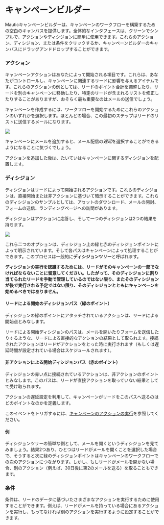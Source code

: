 # キャンペーンビルダー

Mauticキャンペーンビルダーは、キャンペーンのワークフローを構築するための空白のキャンバスを提供します。全体的なインタフェースは、クリーンでシンプルで、アクションやディシジョンに簡単に使用できます。これらのアクション、ディシジョン、または条件をクリックするか、キャンペーンビルダーのキャンバスにドラッグアンドドロップすることができます。

### アクション

キャンペーンアクションはあなたによって開始される項目です。これらは、あなたがコントロールし、キャンペーンに関連するリードに影響を与えるアイテムです。これらのアクションの例としては、リードのポイント合計を調整したり、リードを別のキャンペーンに移動したり、特定のリードが含まれるリストを修正したりすることがありますが、おそらく最も重要なのはメールの送信でしょう。

キャンペーンを作成するには、ワークフローを開始するためにこれらのアクションのいずれかを選択します。ほとんどの場合、この最初のステップはリードのリストに送信するメールになります。

![](http://drop.dbh.li/image/2932301v1X1V/Image%202014-11-21%20at%204.04.12%20PM.png)

キャンペーンにメールを追加すると、メール配信の*遅延*を選択することができるようになることに気づくでしょう。

アクションを追加した後は、たいていはキャンペーンに関するディシジョンを配置します。

### ディシジョン

ディシジョンはリードによって開始されるアクションです。これらのディシジョンは、直接開始または非アクションに基づいて暗示することができます。これらのディシジョンのサンプルとしては、アセットのダウンロード、メールの開封、フォームの送信、ランディングページへの訪問があります。

ディシジョンはアクションに応答し、そして一つのディシジョンは2つの結果を持ちます。

![](http://drop.dbh.li/image/1h3106221l1F/Image%202014-11-21%20at%204.07.35%20PM.png)

これら二つのオプションは、ディシジョン上の緑と赤のディシジョンポイントによって明示されています。そして各パスはキャンペーンによって処理することができます。このプロセスは一般的に**ディシジョンツリー**と呼ばれます。

__ディシジョンの実行を認識するためには、リードがそのキャンペーンの一部でなければならないことに留意してください。したがって、そのディシジョンに割り当てられたリードを手動で管理しているのではない限り、またそのディシジョンが後で実行される予定ではない限り、そのディシジョンとともにキャンペーンを始めるべきではありません。__

#### リードによる開始のディシジョンパス（緑のポイント）

ディシジョンの緑のポイントにアタッチされているアクションは、リードによる開始点とみなします。

リードによる開始ディシジョンのパスは、メールを開いたりフォームを送信したりするような、リードによる直接的なアクションの結果として取られます。接続されたアクションはリードがアクションをとった時に実行されます（もしくは遅延時間が設定されている場合はスケジュールされます）。

#### 非アクションによる開始ディシジョンパス（赤のポイント）

ディシジョンの赤い点に接続されているアクションは、非アクションのポイントとみなします。このパスは、リードが直接アクションを取っていない結果としてて受け取られます。

アクションの遅延設定を利用して、キャンペーンがリードをこのパスへ送るのはどのポイントなのかを定義します。

このイベントをトリガするには、[キャンペーンのアクションの実行](https://www.mautic.org/docs/campaigns/manage_campaigns.html#executing-campaign-actions)を参照してください。

#### 例

ディシジョンツリーの簡単な例として、メールを開くというディシジョンを見てみましょう。結果2つあり、ひとつはリードがメールを開くことを選択した場合で、そうすると次に緑のディシジョンポイントはキャンペーンのワークフローでの次のアクションにつながります。しかし、もしリードがメールを開かない場合、別のアクション（例えば、30日後に第2のメールを送る）を取ることもできます。


### 条件

条件は、リードのデータに基づいたさまざまなアクションを実行するために使用することができます。例えば、リードがメールを持っている場合にあるアクションを実行し、もってなければ別のアクションを実行するように設定することができます。
